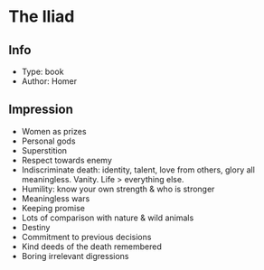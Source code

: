 # The Iliad

## Info
- Type: book
- Author: Homer

## Impression
- Women as prizes
- Personal gods
- Superstition
- Respect towards enemy
- Indiscriminate death: identity, talent, love from others, glory all meaningless. Vanity. Life > everything else.
- Humility: know your own strength & who is stronger
- Meaningless wars
- Keeping promise
- Lots of comparison with nature & wild animals
- Destiny
- Commitment to previous decisions
- Kind deeds of the death remembered
- Boring irrelevant digressions